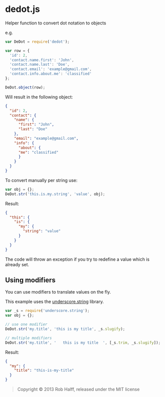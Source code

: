 dedot.js
========

Helper function to convert dot notation to objects

e.g.

```javascript
var DeDot = require('dedot');

var row = {
  'id': 2,
  'contact.name.first': 'John',
  'contact.name.last': 'Doe',
  'contact.email': 'example@gmail.com',
  'contact.info.about.me': 'classified'
};

DeDot.object(row);
```

Will result in the following object:

```json
{
  "id": 2,
  "contact": {
    "name": {
      "first": "John",
      "last": "Doe"
    },
    "email": "example@gmail.com",
    "info": {
      "about": {
      "me": "classified"
      }
    }
  }
}
```

To convert manually per string use:
```javascript
var obj = {};
DeDot.str('this.is.my.string', 'value', obj);
```
Result:
```json
{
  "this": {
    "is": {
      "my": {
        "string": "value"
      }
    }
  }
}
```

The code will throw an exception if you try to redefine a value which is already set. 

## Using modifiers

You can use modifiers to translate values on the fly.

This example uses the [underscore.string](https://github.com/epeli/underscore.string) library.

```javascript
var _s = require('underscore.string');
var obj = {};

// use one modifier
DeDot.str('my.title', 'this is my title', _s.slugify);

// multiple modifiers
DeDot.str('my.title', '   this is my title  ', [_s.trim, _s.slugify]);
```
Result:
```json
{
  "my": {
    "title": "this-is-my-title"
  }
}
```

> Copyright © 2013 Rob Halff, released under the MIT license
